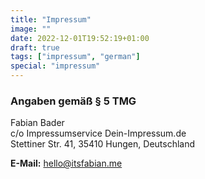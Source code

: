 ```yaml
---
title: "Impressum"
image: ""
date: 2022-12-01T19:52:19+01:00
draft: true
tags: ["impressum", "german"]
special: "impressum"
---
```


### Angaben gemäß § 5 TMG

Fabian Bader  
c/o Impressumservice Dein-Impressum.de  
Stettiner Str. 41, 35410 Hungen, Deutschland

**E-Mail:** hello@itsfabian.me
